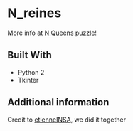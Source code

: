 # N_reines
More info at [N Queens puzzle](https://en.wikipedia.org/wiki/Eight_queens_puzzle)!

## Built With
* Python 2
* Tkinter

## Additional information

Credit to [etienneINSA](https://github.com/etienneINSA), we did it together
